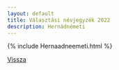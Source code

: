 ```yaml
---
layout: default
title: Választási névjegyzék 2022
description: Hernádnémeti
---
```


{% include Hernaadneemeti.html %}

[Vissza](./)